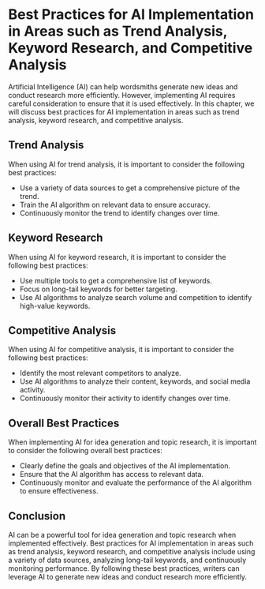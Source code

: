 Best Practices for AI Implementation in Areas such as Trend Analysis, Keyword Research, and Competitive Analysis
============================================================================================================================================================================

Artificial Intelligence (AI) can help wordsmiths generate new ideas and conduct research more efficiently. However, implementing AI requires careful consideration to ensure that it is used effectively. In this chapter, we will discuss best practices for AI implementation in areas such as trend analysis, keyword research, and competitive analysis.

Trend Analysis
--------------

When using AI for trend analysis, it is important to consider the following best practices:

* Use a variety of data sources to get a comprehensive picture of the trend.
* Train the AI algorithm on relevant data to ensure accuracy.
* Continuously monitor the trend to identify changes over time.

Keyword Research
----------------

When using AI for keyword research, it is important to consider the following best practices:

* Use multiple tools to get a comprehensive list of keywords.
* Focus on long-tail keywords for better targeting.
* Use AI algorithms to analyze search volume and competition to identify high-value keywords.

Competitive Analysis
--------------------

When using AI for competitive analysis, it is important to consider the following best practices:

* Identify the most relevant competitors to analyze.
* Use AI algorithms to analyze their content, keywords, and social media activity.
* Continuously monitor their activity to identify changes over time.

Overall Best Practices
----------------------

When implementing AI for idea generation and topic research, it is important to consider the following overall best practices:

* Clearly define the goals and objectives of the AI implementation.
* Ensure that the AI algorithm has access to relevant data.
* Continuously monitor and evaluate the performance of the AI algorithm to ensure effectiveness.

Conclusion
----------

AI can be a powerful tool for idea generation and topic research when implemented effectively. Best practices for AI implementation in areas such as trend analysis, keyword research, and competitive analysis include using a variety of data sources, analyzing long-tail keywords, and continuously monitoring performance. By following these best practices, writers can leverage AI to generate new ideas and conduct research more efficiently.
